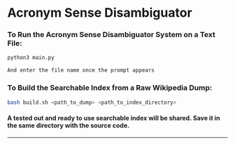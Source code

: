 # Acronym Sense Disambiguator

### To Run the Acronym Sense Disambiguator System on a Text File:

```bash
python3 main.py
```

	And enter the file name once the prompt appears

### To Build the Searchable Index from a Raw Wikipedia Dump:

```bash
bash build.sh <path_to_dump> <path_to_index_directory>
```

#### A tested out and ready to use searchable index will be shared. Save it in the same directory with the source code.

---
